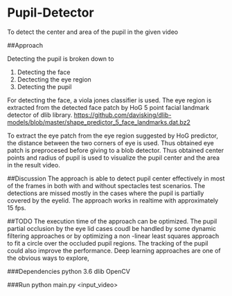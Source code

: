 # Pupil-Detector
To detect the center and area of the pupil in the given video

##Approach

Detecting the pupil is broken down to
1. Detecting the face
2. Dectecting the eye region
3. Detecting the pupil

For detecting the face, a viola jones classifier is used. The eye region is extracted from the detected face patch by HoG 5 point facial landmark detector of dlib library. https://github.com/davisking/dlib-models/blob/master/shape_predictor_5_face_landmarks.dat.bz2

To extract the eye patch from the eye region suggested by HoG predictor, the distance between the two corners of eye is used. Thus obtained eye patch is preprocesed before giving to a blob detector. Thus obtained center points and radius of pupil is used to visualize the pupil center and the area in the result video.

##Discussion
The approach is able to detect pupil center effectively in most of the frames in both with and without spectacles test scenarios. 
The detections are missed mostly in the cases where the pupil is partially covered by the eyelid. The approach works in realtime with approximately 15 fps.

##TODO
The execution time of the approach can be optimized. The pupil partial occlusion by the eye lid cases coudl be handled by some dynamic filtering approaches or by optimizing a non -linear least squares approach to fit a circle over the occluded pupil regions. The tracking of the pupil could also improve the performance. Deep learning approaches are one of the obvious ways to explore,


###Dependencies
python 3.6
dlib
OpenCV

###Run
python main.py <input_video>


